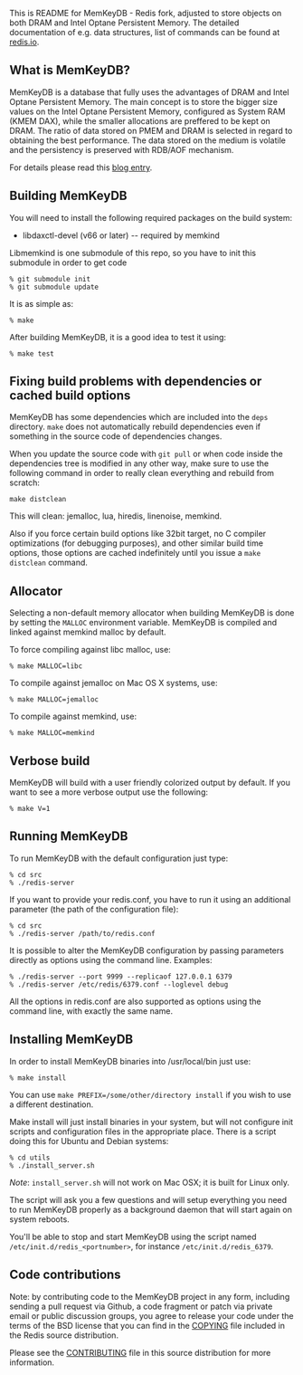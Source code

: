 This is README for MemKeyDB - Redis fork, adjusted to store objects on both DRAM and Intel Optane Persistent Memory.
The detailed documentation of e.g. data structures, list of commands can be found at [redis.io](https://redis.io).

What is MemKeyDB?
--------------

MemKeyDB is a database that fully uses the advantages of DRAM and Intel Optane Persistent Memory. The main concept is to store the bigger size values on the Intel Optane Persistent Memory, configured as System RAM (KMEM DAX), while the smaller allocations are preffered to be kept on DRAM. The ratio of data stored on PMEM and DRAM is selected in regard to obtaining the best performance.
The data stored on the medium is volatile and the persistency is preserved with RDB/AOF mechanism.

For details please read this [blog entry](https://pmem.io/2020/09/25/memkeydb.html).

Building MemKeyDB
--------------
You will need to install the following required packages on the build system:
* libdaxctl-devel (v66 or later) -- required by memkind

Libmemkind is one submodule of this repo, so you have to init this submodule in order to get code

    % git submodule init
    % git submodule update

It is as simple as:

    % make

After building MemKeyDB, it is a good idea to test it using:

    % make test

Fixing build problems with dependencies or cached build options
---------

MemKeyDB has some dependencies which are included into the `deps` directory.
`make` does not automatically rebuild dependencies even if something in
the source code of dependencies changes.

When you update the source code with `git pull` or when code inside the
dependencies tree is modified in any other way, make sure to use the following
command in order to really clean everything and rebuild from scratch:

    make distclean

This will clean: jemalloc, lua, hiredis, linenoise, memkind.

Also if you force certain build options like 32bit target, no C compiler
optimizations (for debugging purposes), and other similar build time options,
those options are cached indefinitely until you issue a `make distclean`
command.

Allocator
---------

Selecting a non-default memory allocator when building MemKeyDB is done by setting
the `MALLOC` environment variable. MemKeyDB is compiled and linked against
memkind malloc by default.

To force compiling against libc malloc, use:

    % make MALLOC=libc

To compile against jemalloc on Mac OS X systems, use:

    % make MALLOC=jemalloc

To compile against memkind, use:

    % make MALLOC=memkind

Verbose build
-------------

MemKeyDB will build with a user friendly colorized output by default.
If you want to see a more verbose output use the following:

    % make V=1

Running MemKeyDB
-------------

To run MemKeyDB with the default configuration just type:

    % cd src
    % ./redis-server

If you want to provide your redis.conf, you have to run it using an additional
parameter (the path of the configuration file):

    % cd src
    % ./redis-server /path/to/redis.conf

It is possible to alter the MemKeyDB configuration by passing parameters directly
as options using the command line. Examples:

    % ./redis-server --port 9999 --replicaof 127.0.0.1 6379
    % ./redis-server /etc/redis/6379.conf --loglevel debug

All the options in redis.conf are also supported as options using the command
line, with exactly the same name.

Installing MemKeyDB
-----------------

In order to install MemKeyDB binaries into /usr/local/bin just use:

    % make install

You can use `make PREFIX=/some/other/directory install` if you wish to use a
different destination.

Make install will just install binaries in your system, but will not configure
init scripts and configuration files in the appropriate place. There is a script doing this
for Ubuntu and Debian systems:

    % cd utils
    % ./install_server.sh

_Note_: `install_server.sh` will not work on Mac OSX; it is built for Linux only.

The script will ask you a few questions and will setup everything you need
to run MemKeyDB properly as a background daemon that will start again on
system reboots.

You'll be able to stop and start MemKeyDB using the script named
`/etc/init.d/redis_<portnumber>`, for instance `/etc/init.d/redis_6379`.

Code contributions
-----------------

Note: by contributing code to the MemKeyDB project in any form, including sending
a pull request via Github, a code fragment or patch via private email or
public discussion groups, you agree to release your code under the terms
of the BSD license that you can find in the [COPYING][1] file included in the Redis
source distribution.

Please see the [CONTRIBUTING][2] file in this source distribution for more
information.

[1]: https://github.com/memKeyDB/memKeyDB/blob/6.0-devel/COPYING
[2]: https://github.com/memKeyDB/memKeyDB/blob/6.0-devel/CONTRIBUTING
